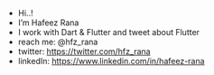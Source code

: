 -  Hi..! 
-  I’m Hafeez Rana
-  I work with Dart & Flutter and tweet about Flutter 
-  reach me: @hfz_rana
-  twitter: https://twitter.com/hfz_rana
-  linkedIn: https://www.linkedin.com/in/hafeez-rana

<!---
hafeezrana/hafeezrana is a ✨ special ✨ repository because its `README.md` (this file) appears on your GitHub profile.
You can click the Preview link to take a look at your changes.
--->
